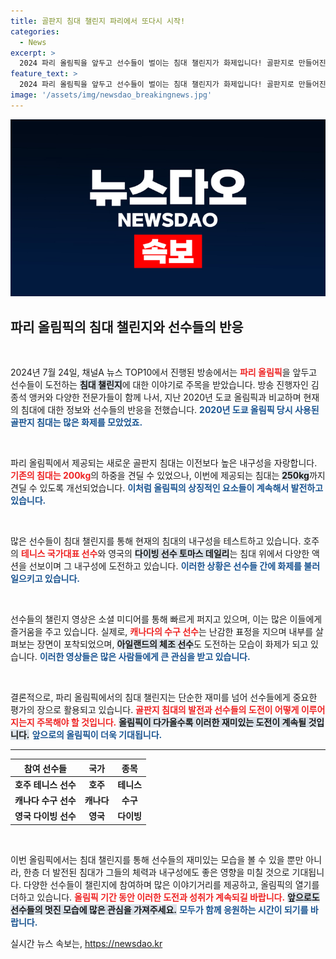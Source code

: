 ```yaml
---
title: 골판지 침대 챌린지 파리에서 또다시 시작!
categories:
  - News
excerpt: >
  2024 파리 올림픽을 앞두고 선수들이 벌이는 침대 챌린지가 화제입니다! 골판지로 만들어진 침대의 내구성을 테스트하는 재미있는 영상들이 쏟아지고 있습니다. 과연 이번 올림픽 침대는 얼마나 튼튼할까요? 클릭해서 확인해 보세요!
feature_text: >
  2024 파리 올림픽을 앞두고 선수들이 벌이는 침대 챌린지가 화제입니다! 골판지로 만들어진 침대의 내구성을 테스트하는 재미있는 영상들이 쏟아지고 있습니다. 과연 이번 올림픽 침대는 얼마나 튼튼할까요? 클릭해서 확인해 보세요!
image: '/assets/img/newsdao_breakingnews.jpg'
---
```


<p><img src="/assets/img/newsdao_breakingnews.jpg" alt="ranknews 속보" /></p>

<h2 data-ke-size="size26">파리 올림픽의 침대 챌린지와 선수들의 반응</h2>

<p data-ke-size="size16">&nbsp;</p>

<p>2024년 7월 24일, 채널A 뉴스 TOP10에서 진행된 방송에서는 <b><span style="color: #ee2323;">파리 올림픽</span></b>을 앞두고 선수들이 도전하는 <b><span style="background-color: #21538527;">침대 챌린지</span></b>에 대한 이야기로 주목을 받았습니다. 방송 진행자인 김종석 앵커와 다양한 전문가들이 함께 나서, 지난 2020년 도쿄 올림픽과 비교하며 현재의 침대에 대한 정보와 선수들의 반응을 전했습니다. <b><span style="color: #1a5490;">2020년 도쿄 올림픽 당시 사용된 골판지 침대는 많은 화제를 모았었죠.</span></b> </p>

<p data-ke-size="size16">&nbsp;</p>

<p>파리 올림픽에서 제공되는 새로운 골판지 침대는 이전보다 높은 내구성을 자랑합니다. <b><span style="color: #ee2323;">기존의 침대는 200kg</span></b>의 하중을 견딜 수 있었으나, 이번에 제공되는 침대는 <b><span style="background-color: #21538527;">250kg</span></b>까지 견딜 수 있도록 개선되었습니다. <b><span style="color: #1a5490;">이처럼 올림픽의 상징적인 요소들이 계속해서 발전하고 있습니다.</span></b> </p>

<p data-ke-size="size16">&nbsp;</p>

<p>많은 선수들이 침대 챌린지를 통해 현재의 침대의 내구성을 테스트하고 있습니다. 호주의 <b><span style="color: #ee2323;">테니스 국가대표 선수</span></b>와 영국의 <b><span style="background-color: #21538527;">다이빙 선수 토마스 데일리</span></b>는 침대 위에서 다양한 액션을 선보이며 그 내구성에 도전하고 있습니다. <b><span style="color: #1a5490;">이러한 상황은 선수들 간에 화제를 불러일으키고 있습니다.</span></b> </p>

<p data-ke-size="size16">&nbsp;</p>

<p>선수들의 챌린지 영상은 소셜 미디어를 통해 빠르게 퍼지고 있으며, 이는 많은 이들에게 즐거움을 주고 있습니다. 실제로, <b><span style="color: #ee2323;">캐나다의 수구 선수</span></b>는 난감한 표정을 지으며 내부를 살펴보는 장면이 포착되었으며, <b><span style="background-color: #21538527;">아일랜드의 체조 선수</span></b>도 도전하는 모습이 화제가 되고 있습니다. <b><span style="color: #1a5490;">이러한 영상들은 많은 사람들에게 큰 관심을 받고 있습니다.</span></b> </p>

<p data-ke-size="size16">&nbsp;</p>

<p>결론적으로, 파리 올림픽에서의 침대 챌린지는 단순한 재미를 넘어 선수들에게 중요한 평가의 장으로 활용되고 있습니다. <b><span style="color: #ee2323;">골판지 침대의 발전과 선수들의 도전이 어떻게 이루어지는지 주목해야 할 것입니다.</span></b> <b><span style="background-color: #21538527;">올림픽이 다가올수록 이러한 재미있는 도전이 계속될 것입니다.</span></b> <b><span style="color: #1a5490;">앞으로의 올림픽이 더욱 기대됩니다.</span></b></p>

<hr>

<table>
  <thead>
    <tr>
      <th style="text-align: center; height: 17px;"><b>참여 선수들</b></th>
      <th style="text-align: center; height: 17px;"><b>국가</b></th>
      <th style="text-align: center; height: 17px;"><b>종목</b></th>
    </tr>
  </thead>
  <tbody>
    <tr>
      <td style="text-align: center; height: 17px;"><b>호주 테니스 선수</b></td>
      <td style="text-align: center; height: 17px;"><b>호주</b></td>
      <td style="text-align: center; height: 17px;"><b>테니스</b></td>
    </tr>
    <tr>
      <td style="text-align: center; height: 17px;"><b>캐나다 수구 선수</b></td>
      <td style="text-align: center; height: 17px;"><b>캐나다</b></td>
      <td style="text-align: center; height: 17px;"><b>수구</b></td>
    </tr>
    <tr>
      <td style="text-align: center; height: 17px;"><b>영국 다이빙 선수</b></td>
      <td style="text-align: center; height: 17px;"><b>영국</b></td>
      <td style="text-align: center; height: 17px;"><b>다이빙</b></td>
    </tr>
  </tbody>
</table>

<p data-ke-size="size16">&nbsp;</p> 

<p>이번 올림픽에서는 침대 챌린지를 통해 선수들의 재미있는 모습을 볼 수 있을 뿐만 아니라, 한층 더 발전된 침대가 그들의 체력과 내구성에도 좋은 영향을 미칠 것으로 기대됩니다. 다양한 선수들이 챌린지에 참여하며 많은 이야기거리를 제공하고, 올림픽의 열기를 더하고 있습니다. <b><span style="color: #ee2323;">올림픽 기간 동안 이러한 도전과 성취가 계속되길 바랍니다.</span></b> <b><span style="background-color: #21538527;">앞으로도 선수들의 멋진 모습에 많은 관심을 가져주세요.</span></b> <b><span style="color: #1a5490;">모두가 함께 응원하는 시간이 되기를 바랍니다.</span></b></p>
실시간 뉴스 속보는, <a href="https://newsdao.kr" rel="dofollow">https://newsdao.kr</a>


